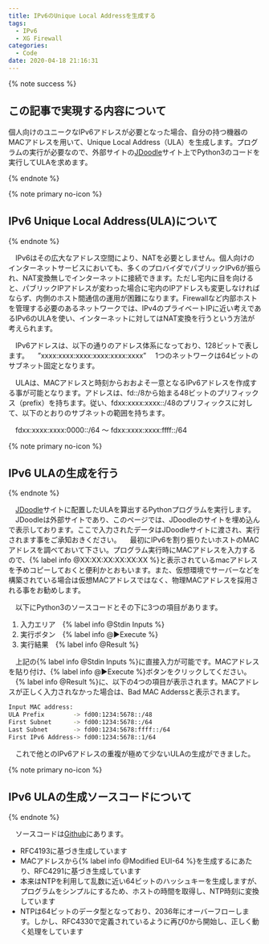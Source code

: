 ```yaml
---
title: IPv6のUnique Local Addressを生成する
tags:
  - IPv6
  - XG Firewall
categories:
  - Code
date: 2020-04-18 21:16:31
---
```


{% note success  %}

## この記事で実現する内容について

個人向けのユニークなIPv6アドレスが必要となった場合、自分の持つ機器のMACアドレスを用いて、Unique Local Address（ULA）を生成します。プログラムの実行が必要なので、外部サイトの[JDoodle](https://www.jdoodle.com/)サイト上でPython3のコードを実行してULAを求めます。

{% endnote %}
<!-- more -->

{% note primary no-icon %}

## IPv6 Unique Local Address(ULA)について

{% endnote %}

　IPv6はその広大なアドレス空間により、NATを必要としません。個人向けのインターネットサービスにおいても、多くのプロバイダでパブリックIPv6が振られ、NAT変換無しでインターネットに接続できます。ただし宅内に目を向けると、パブリックIPアドレスが変わった場合に宅内のIPアドレスも変更しなければならず、内側のホスト間通信の運用が困難になります。Firewallなど内部ホストを管理する必要のあるネットワークでは、IPv4のプライベートIPに近い考えであるIPv6のULAを使い、インターネットに対してはNAT変換を行うという方法が考えられます。

　IPv6アドレスは、以下の通りのアドレス体系になっており、128ビットで表します。
　”xxxx:xxxx:xxxx:xxxx:xxxx:xxxx”
　1つのネットワークは64ビットのサブネット固定となります。

　ULAは、MACアドレスと時刻からおおよそ一意となるIPv6アドレスを作成する事が可能となります。アドレスは、fd::/8から始まる48ビットのプリフィックス（prefix）を持ちます。従い、fdxx:xxxx:xxxx::/48のプリフィックスに対して、以下のとおりのサブネットの範囲を持ちます。

　fdxx:xxxx:xxxx:0000::/64 〜 fdxx:xxxx:xxxx:ffff::/64

{% note primary no-icon %}

## IPv6 ULAの生成を行う

{% endnote %}

　[JDoodle](https://www.jdoodle.com/)サイトに配置したULAを算出するPythonプログラムを実行します。
　JDoodleは外部サイトであり、このページでは、JDoodleのサイトを埋め込んで表示しております。ここで入力されたデータはJDoodleサイトに渡され、実行されます事をご承知おきください。
　最初にIPv6を割り振りたいホストのMACアドレスを調べておいて下さい。プログラム実行時にMACアドレスを入力するので、{% label info @XX:XX:XX:XX:XX:XX %}と表示されているmacアドレスを予めコピーしておくと便利かとおもいます。また、仮想環境でサーバーなどを構築されている場合は仮想MACアドレスではなく、物理MACアドレスを採用される事をお勧めします。

　以下にPython3のソースコードとその下に3つの項目があります。

1. 入力エリア　{% label info @Stdin Inputs %}
2. 実行ボタン　{% label info @▶︎Execute %}
3. 実行結果　{% label info @Result %}

<div data-pym-src="https://www.jdoodle.com/embed/v0/20tR?stdin=1&arg=0"></div>

　上記の{% label info @Stdin Inputs %}に直接入力が可能です。MACアドレスを貼り付け、{% label info @▶︎Execute %}ボタンをクリックしてください。
　{% label info @Result %}に、以下の4つの項目が表示されます。MACアドレスが正しく入力されなかった場合は、Bad MAC Adderssと表示されます。

```bash
Input MAC address: 
ULA Prefix        -> fd00:1234:5678::/48
First Subnet      -> fd00:1234:5678::/64
Last Subnet       -> fd00:1234:5678:ffff::/64
First IPv6 Address-> fd00:1234:5678::1/64
```

　これで他とのIPv6アドレスの重複が極めて少ないULAの生成ができました。

{% note primary no-icon %}

## IPv6 ULAの生成ソースコードについて

{% endnote %}

　ソースコードは[Github](https://github.com/yoshi0808/ula-generator)にあります。

 - RFC4193に基づき生成しています
 - MACアドレスから{% label info @Modified EUI-64 %}を生成するにあたり、RFC4291に基づき生成しています
 - 本来はNTPを利用して乱数に近い64ビットのハッシュキーを生成しますが、プログラムをシンプルにするため、ホストの時間を取得し、NTP時刻に変換しています
 - NTPは64ビットのデータ型となっており、2036年にオーバーフローします。しかし、RFC4330で定義されているように再び0から開始し、正しく動く処理をしています

<script src="https://www.jdoodle.com/assets/jdoodle-pym.min.js" type="text/javascript"></script>
